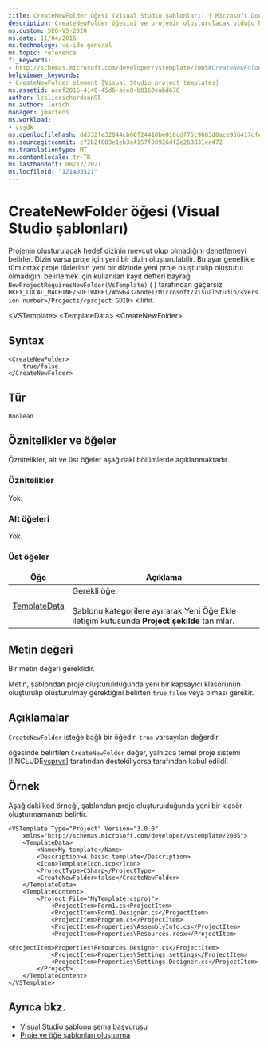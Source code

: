 ```yaml
---
title: CreateNewFolder Öğesi (Visual Studio Şablonları) | Microsoft Docs
description: CreateNewFolder öğesini ve projenin oluşturulacak olduğu hedef dizinin mevcut olup olmadığını denetlemeyi nasıl belirleyip belirlemeyeceklerini öğrenin.
ms.custom: SEO-VS-2020
ms.date: 11/04/2016
ms.technology: vs-ide-general
ms.topic: reference
f1_keywords:
- http://schemas.microsoft.com/developer/vstemplate/2005#CreateNewFolder
helpviewer_keywords:
- CreateNewFolder element [Visual Studio project templates]
ms.assetid: acef2016-4140-45d6-ace8-b8160eabd676
author: leslierichardson95
ms.author: lerich
manager: jmartens
ms.workload:
- vssdk
ms.openlocfilehash: dd332fe32044cb66f24418be016cdf75c9683d0ace936417cfecd8cf246a7e8c
ms.sourcegitcommit: c72b2f603e1eb3a4157f00926df2e263831ea472
ms.translationtype: MT
ms.contentlocale: tr-TR
ms.lasthandoff: 08/12/2021
ms.locfileid: "121403521"
---
```

# <a name="createnewfolder-element-visual-studio-templates"></a>CreateNewFolder öğesi (Visual Studio şablonları)
Projenin oluşturulacak hedef dizinin mevcut olup olmadığını denetlemeyi belirler. Dizin varsa proje için yeni bir dizin oluşturulabilir. Bu ayar genellikle tüm ortak proje türlerinin yeni bir dizinde yeni proje oluşturulıp oluşturul olmadığını belirlemek için kullanılan kayıt defteri bayrağı `NewProjectRequiresNewFolder(VsTemplate)` ( ) tarafından geçersiz `HKEY_LOCAL_MACHINE/SOFTWARE(/Wow6432Node)/Microsoft/VisualStudio/<version number>/Projects/<project GUID>` kılınır.

 \<VSTemplate> \<TemplateData>
 \<CreateNewFolder>

## <a name="syntax"></a>Syntax

```
<CreateNewFolder>
    true/false
</CreateNewFolder>
```

## <a name="type"></a>Tür
 `Boolean`

## <a name="attributes-and-elements"></a>Öznitelikler ve öğeler
 Öznitelikler, alt ve üst öğeler aşağıdaki bölümlerde açıklanmaktadır.

### <a name="attributes"></a>Öznitelikler
 Yok.

### <a name="child-elements"></a>Alt öğeleri
 Yok.

### <a name="parent-elements"></a>Üst öğeler

|Öğe|Açıklama|
|-------------|-----------------|
|[TemplateData](../extensibility/templatedata-element-visual-studio-templates.md)|Gerekli öğe.<br /><br /> Şablonu kategorilere ayırarak Yeni Öğe Ekle iletişim kutusunda **Project** **şekilde** tanımlar.|

## <a name="text-value"></a>Metin değeri
 Bir metin değeri gereklidir.

 Metin, şablondan proje oluşturulduğunda yeni bir kapsayıcı klasörünün oluşturulıp oluşturulmay gerektiğini belirten `true` `false` veya olması gerekir.

## <a name="remarks"></a>Açıklamalar
 `CreateNewFolder` isteğe bağlı bir öğedir. `true` varsayılan değerdir.

 öğesinde belirtilen `CreateNewFolder` değer, yalnızca temel proje sistemi [!INCLUDE[vsprvs](../code-quality/includes/vsprvs_md.md)] tarafından destekiliyorsa tarafından kabul edildi.

## <a name="example"></a>Örnek
 Aşağıdaki kod örneği, şablondan proje oluşturulduğunda yeni bir klasör oluşturmamanızı belirtir.

```
<VSTemplate Type="Project" Version="3.0.0"
    xmlns="http://schemas.microsoft.com/developer/vstemplate/2005">
    <TemplateData>
        <Name>My template</Name>
        <Description>A basic template</Description>
        <Icon>TemplateIcon.ico</Icon>
        <ProjectType>CSharp</ProjectType>
        <CreateNewFolder>false</CreateNewFolder>
    </TemplateData>
    <TemplateContent>
        <Project File="MyTemplate.csproj">
            <ProjectItem>Form1.cs<ProjectItem>
            <ProjectItem>Form1.Designer.cs</ProjectItem>
            <ProjectItem>Program.cs</ProjectItem>
            <ProjectItem>Properties\AssemblyInfo.cs</ProjectItem>
            <ProjectItem>Properties\Resources.resx</ProjectItem>
            <ProjectItem>Properties\Resources.Designer.cs</ProjectItem>
            <ProjectItem>Properties\Settings.settings</ProjectItem>
            <ProjectItem>Properties\Settings.Designer.cs</ProjectItem>
        </Project>
    </TemplateContent>
</VSTemplate>
```

## <a name="see-also"></a>Ayrıca bkz.
- [Visual Studio şablonu şema başvurusu](../extensibility/visual-studio-template-schema-reference.md)
- [Proje ve öğe şablonları oluşturma](../ide/creating-project-and-item-templates.md)
